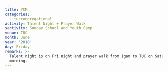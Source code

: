 ```yaml
---
title: YCM
categories:
  - tuccongregational
activity: Talent Night + Prayer Walk
sactivity: Sunday School and Youth Camp
venue: TUC
month: June
year: '2018'
day: Friday
remarks: >-
  Talent night is on Fri night and prayer walk from Igam to TUC on Saturday
  morning.
---
```




